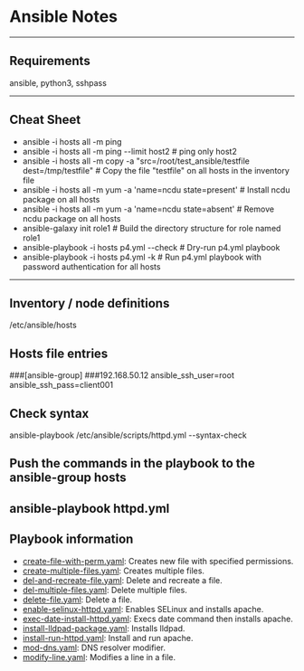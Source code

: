 # Ansible Notes
---
## Requirements
ansible, python3, sshpass

---
## Cheat Sheet
* ansible -i hosts all -m ping
* ansible -i hosts all -m ping --limit host2 # ping only host2
* ansible -i hosts all -m copy -a "src=/root/test_ansible/testfile dest=/tmp/testfile" # Copy the file "testfile" on all hosts in the inventory file 
* ansible -i hosts all -m yum -a 'name=ncdu state=present' # Install ncdu package on all hosts 
* ansible -i hosts all -m yum -a 'name=ncdu state=absent' # Remove ncdu package on all hosts 
* ansible-galaxy init role1 # Build the directory structure for role named role1
* ansible-playbook -i hosts p4.yml --check # Dry-run p4.yml playbook 
* ansible-playbook -i hosts p4.yml -k # Run p4.yml playbook with password authentication for all hosts 
---
## Inventory / node definitions
/etc/ansible/hosts

## Hosts file entries
###[ansible-group]
###192.168.50.12 ansible_ssh_user=root ansible_ssh_pass=client001

## Check syntax
ansible-playbook /etc/ansible/scripts/httpd.yml --syntax-check

## Push the commands in the playbook to the ansible-group hosts
ansible-playbook httpd.yml
---

## Playbook information
* [create-file-with-perm.yaml](create-file-with-perm.yam): Creates new file with specified permissions.
* [create-multiple-files.yaml](create-multiple-files.yaml): Creates multiple files.
* [del-and-recreate-file.yaml](del-and-recreate-file.yaml): Delete and recreate a file.
* [del-multiple-files.yaml](del-multiple-files.yaml): Delete multiple files.
* [delete-file.yaml](delete-file.yaml): Delete a file.
* [enable-selinux-httpd.yaml](enable-selinux-httpd.yaml): Enables SELinux and installs apache.
* [exec-date-install-httpd.yaml](exec-date-install-httpd.yaml): Execs date command then installs apache.
* [install-lldpad-package.yaml](install-lldpad-package.yaml): Installs lldpad.
* [install-run-httpd.yaml](install-run-httpd.yaml): Install and run apache.
* [mod-dns.yaml](mod-dns.yaml): DNS resolver modifier.
* [modify-line.yaml](modify-line.yaml): Modifies a line in a file.
